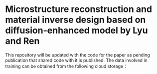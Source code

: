 # Microstructure reconstruction and material inverse design based on diffusion-enhanced model by Lyu and Ren
This repository will be updated with the code for the paper as pending publication that shared code with it is published.
The data involved in training can be obtained from the following cloud storage：
